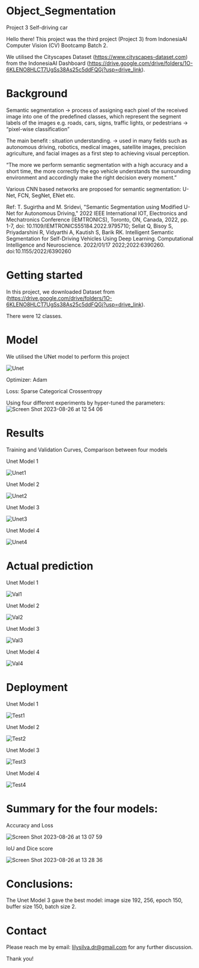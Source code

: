 # Object_Segmentation
Project 3 Self-driving car 

Hello there!
This project was the third project (Project 3) from IndonesiaAI Computer Vision (CV) Bootcamp Batch 2.

We utilised the Cityscapes Dataset (https://www.cityscapes-dataset.com) from the IndonesiaAI Dashboard (https://drive.google.com/drive/folders/1O-6KLENO8HLCT7UgSs38As25c5ddFQGj?usp=drive_link).

# Background
Semantic segmentation → process of assigning each pixel of the received image into one of the predefined classes, which represent the segment labels of the images e.g. roads, cars, signs, traffic lights, or pedestrians → “pixel-wise classification”

The main benefit : situation understanding. 
→ used in many fields such as autonomous driving, robotics, medical images, satellite images, precision agriculture, and facial images as a first step to achieving visual perception.

“The more we perform semantic segmentation with a high accuracy and a short time, the more correctly the ego vehicle understands the surrounding environment and accordingly make the right decision every moment.”

Various CNN based networks are proposed for semantic segmentation: U-Net, FCN, SegNet, ENet etc.

Ref: T. Sugirtha and M. Sridevi, "Semantic Segmentation using Modified U-Net for Autonomous Driving," 2022 IEEE International IOT, Electronics and Mechatronics Conference (IEMTRONICS), Toronto, ON, Canada, 2022, pp. 1-7, doi: 10.1109/IEMTRONICS55184.2022.9795710; Sellat Q, Bisoy S, Priyadarshini R, Vidyarthi A, Kautish S, Barik RK. Intelligent Semantic Segmentation for Self-Driving Vehicles Using Deep Learning. Computational Intelligence and Neuroscience. 2022/01/17 2022;2022:6390260. doi:10.1155/2022/6390260

# Getting started
In this project, we downloaded Dataset from (https://drive.google.com/drive/folders/1O-6KLENO8HLCT7UgSs38As25c5ddFQGj?usp=drive_link).

There were 12 classes.

# Model
We utilised the UNet model to perform this project

![Unet](https://github.com/LSardiani/Object_Segmentation/assets/135226112/9d66a041-3b9a-4302-b90a-b6952b7e461b)

Optimizer: Adam

Loss: Sparse Categorical Crossentropy

Using four different experiments by hyper-tuned the parameters:
![Screen Shot 2023-08-26 at 12 54 06](https://github.com/LSardiani/Object_Segmentation/assets/135226112/db1b1c0d-4b1e-4a7c-bbe5-2644c894c9e6)


# Results

Training and Validation Curves, Comparison between four models

Unet Model 1

![Unet1](https://github.com/LSardiani/Object_Segmentation/assets/135226112/f6e930f0-f905-47cd-bb87-5c87ee9e5829)

Unet Model 2

![Unet2](https://github.com/LSardiani/Object_Segmentation/assets/135226112/2903c45b-a9d0-4552-8fbc-94f2a8e325dc)


Unet Model 3

![Unet3](https://github.com/LSardiani/Object_Segmentation/assets/135226112/95b7a0cd-9dce-4dfb-b3b7-9819064e911e)


Unet Model 4

![Unet4](https://github.com/LSardiani/Object_Segmentation/assets/135226112/5327511c-1143-4d0d-9de5-138578fd575c)


# Actual prediction

Unet Model 1

![Val1](https://github.com/LSardiani/Object_Segmentation/assets/135226112/8ae84114-17d7-4fd9-bfa1-c3ddc70a419c)


Unet Model 2

![Val2](https://github.com/LSardiani/Object_Segmentation/assets/135226112/96eea773-c5e3-45f7-9974-82cb781897e5)


Unet Model 3

![Val3](https://github.com/LSardiani/Object_Segmentation/assets/135226112/e0300ce8-9c42-4ee3-81f0-f02bf1a7c0f3)


Unet Model 4

![Val4](https://github.com/LSardiani/Object_Segmentation/assets/135226112/5b83077b-1fd7-46fa-b9cb-011ff1245809)


# Deployment 

Unet Model 1

![Test1](https://github.com/LSardiani/Object_Segmentation/assets/135226112/68fb3eb2-face-4e73-bb4e-b5f9d4476455)


Unet Model 2

![Test2](https://github.com/LSardiani/Object_Segmentation/assets/135226112/b1dcc037-abf0-45a6-b677-3cc58ad2fca1)


Unet Model 3

![Test3](https://github.com/LSardiani/Object_Segmentation/assets/135226112/32cacd00-8ecf-404b-ae3c-8b86df418cd7)


Unet Model 4

![Test4](https://github.com/LSardiani/Object_Segmentation/assets/135226112/9c26565b-df75-4811-8918-56f832dd7dac)


# Summary for the four models:

Accuracy and Loss

![Screen Shot 2023-08-26 at 13 07 59](https://github.com/LSardiani/Object_Segmentation/assets/135226112/f9948579-f686-4f35-b4e5-5f6c1ee41e93)


IoU and Dice score

![Screen Shot 2023-08-26 at 13 28 36](https://github.com/LSardiani/Object_Segmentation/assets/135226112/d20caba3-51cb-4f79-a8b2-906a7ea6aab6)


# Conclusions: 
The Unet Model 3 gave the best model: image size 192, 256, epoch 150, buffer size 150, batch size 2.

# Contact
Please reach me by email: lilysilva.dr@gmail.com for any further discussion.

Thank you!
